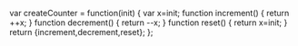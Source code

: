 var createCounter = function(init) {
var x=init;
function increment()
{
return ++x;
}
function decrement()
{
return --x;
}
function reset()
{
return x=init;
}
return {increment,decrement,reset};
};
​